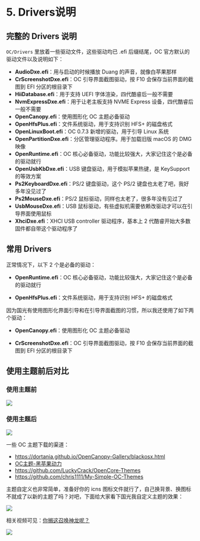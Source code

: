 # 5. Drivers说明

## 完整的 Drivers 说明

`OC/Drivers` 里放着一些驱动文件，这些驱动均已 .efi 后缀结尾，OC 官方默认的驱动文件以及说明如下：

- **AudioDxe.efi**：用与启动的时候播放 Duang 的声音，就像白苹果那样
- **CrScreenshotDxe.efi**：OC 引导界面截图驱动，按 F10 会保存当前界面的截图到 EFI 分区的根目录下
- **HiiDatabase.efi**：用于支持 UEFI 字体渲染，四代酷睿后一般不需要
- **NvmExpressDxe.efi**：用于让老主板支持 NVME Express 设备，四代酷睿后一般不需要
- **OpenCanopy.efi**：使用图形化 OC 主题必备驱动
- **OpenHfsPlus.efi**：文件系统驱动，用于支持识别 HFS+ 的磁盘格式
- **OpenLinuxBoot.efi**：OC 0.7.3 新增的驱动，用于引导 Linux 系统
- **OpenPartitionDxe.efi**：分区管理驱动程序。用于加载旧版 macOS 的 DMG 映像
- **OpenRuntime.efi**：OC 核心必备驱动，功能比较强大，大家记住这个是必备的驱动就行
- **OpenUsbKbDxe.efi**：USB 键盘驱动，用于模拟苹果热键，是 KeySupport 的等效方案
- **Ps2KeyboardDxe.efi**：PS/2 键盘驱动，这个 PS/2 键盘也太老了吧，我好多年没见过了
- **Ps2MouseDxe.efi**：PS/2 鼠标驱动，同样也太老了，很多年没有见过了
- **UsbMouseDxe.efi**：USB 鼠标驱动，有些虚拟机需要依赖改驱动才可以在引导界面使用鼠标
- **XhciDxe.efi**：XHCI USB controller 驱动程序，基本上 2 代酷睿开始大多数固件都自带这个驱动程序了

## 常用 Drivers

正常情况下，以下 2 个是必备的驱动：

- **OpenRuntime.efi**：OC 核心必备驱动，功能比较强大，大家记住这个是必备的驱动就行

- **OpenHfsPlus.efi**：文件系统驱动，用于支持识别 HFS+ 的磁盘格式

因为国光有使用图形化界面引导和在引导界面截图的习惯，所以我还使用了如下两个驱动：

- **OpenCanopy.efi**：使用图形化 OC 主题必备驱动

- **CrScreenshotDxe.efi**：OC 引导界面截图驱动，按 F10 会保存当前界面的截图到 EFI 分区的根目录下

## 使用主题前后对比

### 使用主题前

![](https://image.3001.net/images/20210918/16319532063208.png) 

### 使用主题后

![](https://image.3001.net/images/20210917/16318842917381.png)

一些 OC 主题下载的渠道：

- https://dortania.github.io/OpenCanopy-Gallery/blackosx.html
- [OC主题-黑苹果动力](https://www.mfpud.com/opencore/octheme/) 
- https://github.com/LuckyCrack/OpenCore-Themes
- https://github.com/chris1111/My-Simple-OC-Themes

主题自定义也非常简单，准备好你的 icns 图标文件就行了，自己换背景、换图标不就成了以新的主题了吗？对吧，下面给大家看下国光我自定义主题的效果：

![](https://image.3001.net/images/20220227/16459585249452.png) 

相关视频可见：[你搁这召唤神龙呢？](https://www.bilibili.com/video/BV1JL411T7NW) 

![](https://image.3001.net/images/20220227/16459585896031.png) 
